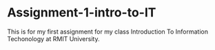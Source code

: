 # Assignment-1-intro-to-IT
This is for my first assignment for my class Introduction To Information Techonology at RMIT University. 
